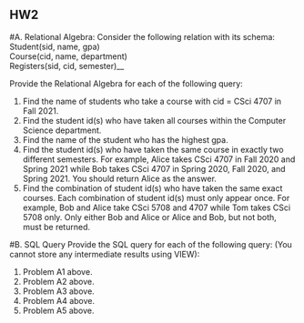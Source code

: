 ## HW2
#A. Relational Algebra: 
Consider the following relation with its schema:<br />
Student(sid, name, gpa)<br /> 
Course(cid, name, department)<br /> 
Registers(sid, cid, semester)__

Provide the Relational Algebra for each of the following query:
1. Find the name of students who take a course with cid = CSci 4707 in Fall 2021.
2. Find the student id(s) who have taken all courses within the Computer Science department.
3. Find the name of the student who has the highest gpa.
4. Find the student id(s) who have taken the same course in exactly two different semesters.
For example, Alice takes CSci 4707 in Fall 2020 and Spring 2021 while Bob takes CSci 4707
in Spring 2020, Fall 2020, and Spring 2021. You should return Alice as the answer.
5. Find the combination of student id(s) who have taken the same exact courses. Each combination of student id(s) must only appear once. For example, Bob and Alice take CSci 5708 and 4707 while Tom takes CSci 5708 only. Only either Bob and Alice or Alice and Bob,
but not both, must be returned.

#B. SQL Query 
Provide the SQL query for each of the following query: (You cannot store any intermediate results using VIEW):
1. Problem A1 above.
2. Problem A2 above.
3. Problem A3 above.
4. Problem A4 above.
5. Problem A5 above.
